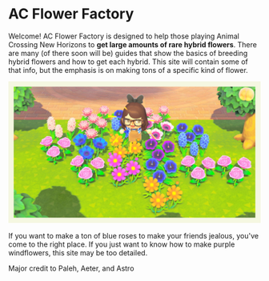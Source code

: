 # AC Flower Factory


Welcome! AC Flower Factory is designed to help those playing Animal Crossing New Horizons to **get large amounts of rare hybrid flowers**.  There are many (of there soon will be) guides that show the basics of breeding hybrid flowers and how to get each hybrid.  This site will contain some of that info, but the emphasis is on making tons of a specific kind of flower.  

![alt text](img/index_some-hybrids.jfif)

If you want to make a ton of blue roses to make your friends jealous, you've come to the right place.  If you just want to know how to make purple windflowers, this site may be too detailed.  

Major credit to Paleh, Aeter, and Astro

<!-- Basics of breeding, mention how I'm going to try and avoid details -->

<!-- April showers bring animal crossing flowers -->
<!-- Link to Paleh's stuff and the other documents -->
<!-- Have a technical explanation section -->






<!-- For full documentation visit [mkdocs.org](https://mkdocs.org).

## Commands

* `mkdocs new [dir-name]` - Create a new project.
* `mkdocs serve` - Start the live-reloading docs server.
* `mkdocs build` - Build the documentation site.
* `mkdocs help` - Print this help message.

## Project layout

    mkdocs.yml    # The configuration file.
    docs/
        index.md  # The documentation homepage.
        ...       # Other markdown pages, images and other files.

## This is cool!

I'm writing new things

Does this update?

Hi michael -->